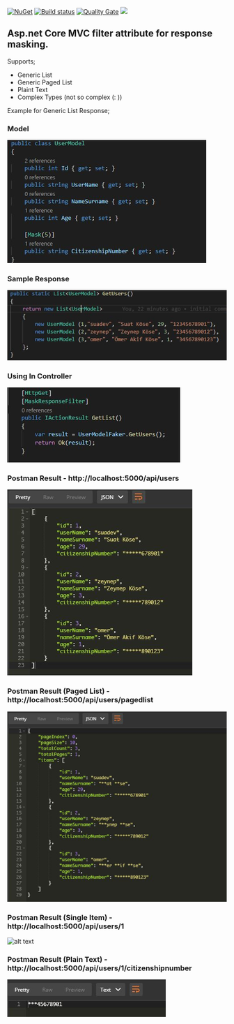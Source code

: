 
[![NuGet](https://img.shields.io/nuget/v/ResponseMasking.AspNetCore.Filter.svg?style=popout)](https://www.nuget.org/packages/ResponseMasking.AspNetCore.Filter/)
[![Build status](https://ci.appveyor.com/api/projects/status/nrvk81jcwu6f5a3l?svg=true)](https://ci.appveyor.com/project/suadev/responsemasking-aspnetcore-filter)
[![Quality Gate](https://sonarcloud.io/api/project_badges/measure?project=suadev_ResponseMasking.AspNetCore.Filter&metric=alert_status)](https://sonarcloud.io/dashboard?id=suadev_ResponseMasking.AspNetCore.Filter)
<img width="100" src="https://sonarcloud.io/images/project_badges/sonarcloud-orange.svg" />

## Asp.net Core MVC filter attribute for response masking. 

Supports;

- Generic List
- Generic Paged List
- Plaint Text
- Complex Types (not so complex (: ))


Example for Generic List Response;

### Model

![alt text](https://github.com/suadev/ResponseMasking.AspNetCore.Filter/blob/master/SampleApi/screenshots/userModel.JPG)

### Sample Response

![alt text](https://github.com/suadev/ResponseMasking.AspNetCore.Filter/blob/master/SampleApi/screenshots/fakeData.JPG)

### Using In Controller

![alt text](https://github.com/suadev/ResponseMasking.AspNetCore.Filter/blob/master/SampleApi/screenshots/controller.JPG)

### Postman Result - http://localhost:5000/api/users

![alt text](https://github.com/suadev/ResponseMasking.AspNetCore.Filter/blob/master/SampleApi/screenshots/postman.JPG)

### Postman Result (Paged List) - http://localhost:5000/api/users/pagedlist

![alt text](https://github.com/suadev/ResponseMasking.AspNetCore.Filter/blob/master/SampleApi/screenshots/postmantPaged.JPG)

### Postman Result (Single Item) - http://localhost:5000/api/users/1

![alt text](https://github.com/suadev/ResponseMasking.AspNetCore.Filter/blob/master/SampleApi/screenshots/postmanSignle.JPG)

### Postman Result (Plain Text) - http://localhost:5000/api/users/1/citizenshipnumber

![alt text](https://github.com/suadev/ResponseMasking.AspNetCore.Filter/blob/master/SampleApi/screenshots/postmanPlainText.JPG)
